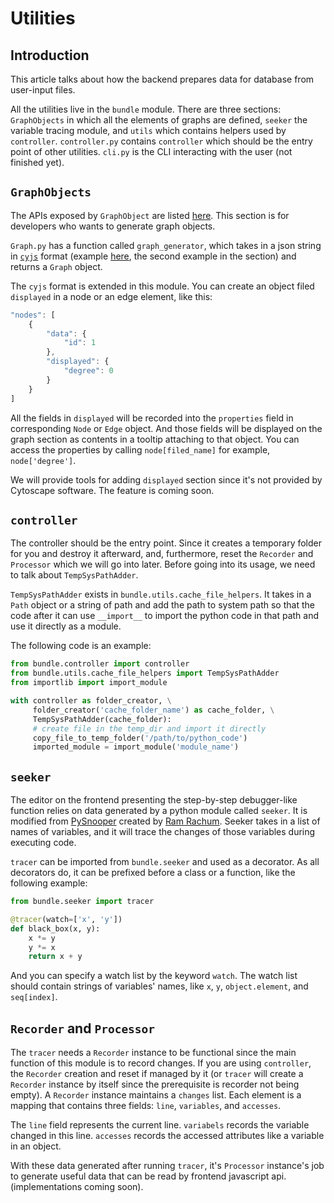 # Utilities

## Introduction

This article talks about how the backend prepares data for database from user-input files.

All the utilities live in the `bundle` module. There are three sections: `GraphObjects` in which all the elements of graphs are defined, `seeker` the variable tracing module, and `utils` which contains helpers used by `controller`. `controller.py` contains `controller` which should be the entry point of other utilities. `cli.py` is the CLI interacting with the user (not finished yet).

## `GraphObjects`

The APIs exposed by `GraphObject` are listed [here](../user-manual/get-started.md). This section is for developers who wants to generate graph objects.

`Graph.py` has a function called `graph_generator`, which takes in a json string in [`cyjs`](https://github.com/cool-RR) format (example [here](https://js.cytoscape.org/#notation/elements-json), the second example in the section) and returns a `Graph` object.

The `cyjs` format is extended in this module. You can create an object filed `displayed` in a node or an edge element, like this:

```javascript
"nodes": [
    {
        "data": {
            "id": 1
        },
        "displayed": {
            "degree": 0
        }
    }
]
```

All the fields in `displayed` will be recorded into the `properties` field in corresponding `Node` or `Edge` object. And those fields will be displayed on the graph section as contents in a tooltip attaching to that object. You can access the properties by calling `node[filed_name]` for example, `node['degree']`.

We will provide tools for adding `displayed` section since it's not provided by Cytoscape software. The feature is coming soon.

<!-- Talk about ID guideline -->

## `controller`

The controller should be the entry point. Since it creates a temporary folder for you and destroy it afterward, and, furthermore, reset the `Recorder` and `Processor` which we will go into later. Before going into its usage, we need to talk about `TempSysPathAdder`.

`TempSysPathAdder` exists in `bundle.utils.cache_file_helpers`. It takes in a `Path` object or a string of path and add the path to system path so that the code after it can use `__import__` to import the python code in that path and use it directly as a module.

The following code is an example:

```python
from bundle.controller import controller
from bundle.utils.cache_file_helpers import TempSysPathAdder
from importlib import import_module

with controller as folder_creator, \
     folder_creator('cache_folder_name') as cache_folder, \
     TempSysPathAdder(cache_folder):
     # create file in the temp_dir and import it directly
     copy_file_to_temp_folder('/path/to/python_code')
     imported_module = import_module('module_name')
```

## `seeker`

The editor on the frontend presenting the step-by-step debugger-like function relies on data generated by a python module called `seeker`. It is modified from [PySnooper](https://github.com/cool-RR/PySnooper/tree/master/pysnooper) created by [Ram Rachum](https://github.com/cool-RR). Seeker takes in a list of names of variables, and it will trace the changes of those variables during executing code.

`tracer` can be imported from `bundle.seeker` and used as a decorator. As all decorators do, it can be prefixed before a class or a function, like the following example:

```python
from bundle.seeker import tracer

@tracer(watch=['x', 'y'])
def black_box(x, y):
    x *= y
    y *= x
    return x + y
```

And you can specify a watch list by the keyword `watch`. The watch list should contain strings of variables' names, like `x`, `y`, `object.element`, and `seq[index]`.

<!-- You can add more advanced usages -->

## `Recorder` and `Processor`

The `tracer` needs a `Recorder` instance to be functional since the main function of this module is to record changes. If you are using `controller`, the `Recorder` creation and reset if managed by it (or `tracer` will create a `Recorder` instance by itself since the prerequisite is recorder not being empty). A `Recorder` instance maintains a `changes` list. Each element is a mapping that contains three fields: `line`, `variables`, and `accesses`.

The `line` field represents the current line. `variabels` records the variable changed in this line. `accesses` records the accessed attributes like a variable in an object.

With these data generated after running `tracer`, it's `Processor` instance's job to generate useful data that can be read by frontend javascript api. (implementations coming soon).
